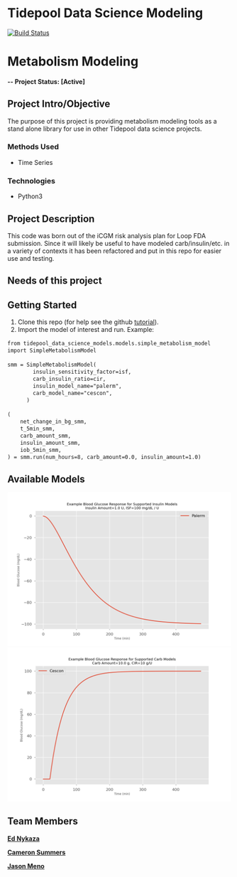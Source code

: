 # Tidepool Data Science Modeling

[![Build Status](https://travis-ci.com/tidepool-org/data-science-models.svg?branch=jam/refactor-icgm-sensor-generator)](https://travis-ci.com/tidepool-org/data-science-model-tools)

# Metabolism Modeling

#### -- Project Status: [Active]

## Project Intro/Objective
The purpose of this project is providing metabolism modeling
tools as a stand alone library for use in other Tidepool
data science projects.

### Methods Used
* Time Series

### Technologies
* Python3

## Project Description
This code was born out of the iCGM risk analysis plan for Loop
FDA submission. Since it will likely be useful to have modeled
carb/insulin/etc. in a variety of contexts it has been refactored
and put in this repo for easier use and testing.

## Needs of this project


## Getting Started

1. Clone this repo (for help see the github [tutorial](https://help.github.com/articles/cloning-a-repository/)).
2. Import the model of interest and run. Example:
```
from tidepool_data_science_models.models.simple_metabolism_model import SimpleMetabolismModel

smm = SimpleMetabolismModel(
        insulin_sensitivity_factor=isf,
        carb_insulin_ratio=cir,
        insulin_model_name="palerm",
        carb_model_name="cescon",
      )

(
    net_change_in_bg_smm,
    t_5min_smm,
    carb_amount_smm,
    insulin_amount_smm,
    iob_5min_smm,
) = smm.run(num_hours=8, carb_amount=0.0, insulin_amount=1.0)
```



## Available Models

![Insulin Models](reports/figures/Insulin_Models_Plot_2020-04-24_12:10-PM_v0.1_Simulated.png?raw=True)
![Carb Models](reports/figures/Carb_Models_Plot_2020-04-24_12:10-PM_v0.1_Simulated.png?raw=True)


## Team Members

**[Ed Nykaza](https://github.com/ed-nykaza)**

**[Cameron Summers](https://github.com/scaubrey)**

**[Jason Meno](https://github.com/jameno)**


